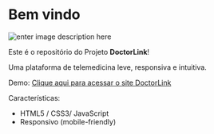 # Bem vindo 
![enter image description here](https://gianfava.github.io/doctorlink-2/img/logo.png)

Este é o repositório do Projeto **DoctorLink**!

Uma plataforma de telemedicina leve, responsiva e intuitiva.

Demo: [Clique aqui para acessar o site DoctorLink](https://gianfava.github.io/doctorlink-2/)

Características:
 - HTML5 / CSS3/ JavaScript
 - Responsivo (mobile-friendly)
